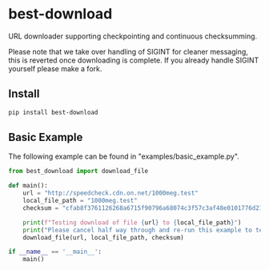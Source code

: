 # best-download
URL downloader supporting checkpointing and continuous checksumming.

Please note that we take over handling of SIGINT for cleaner messaging, this is reverted once downloading is complete. If you already handle SIGINT yourself please make a fork.

## Install
```bash
pip install best-download
```

## Basic Example
The following example can be found in "examples/basic_example.py".

```python
from best_download import download_file

def main():
    url = "http://speedcheck.cdn.on.net/1000meg.test"
    local_file_path = "1000meg.test"
    checksum = "cfab8f3761126268a6715f90796a68074c3f57c3af48e0101776d211e7b5139e"

    print(f"Testing download of file {url} to {local_file_path}")
    print("Please cancel half way through and re-run this example to test resuming")
    download_file(url, local_file_path, checksum)

if __name__ == '__main__':
    main()
```
